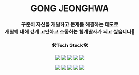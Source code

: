 <h1 align="center">GONG JEONGHWA</h1>

<h3 align="center">꾸준히 자신을 개발하고 문제를 해결하는 태도로<br>
개발에 대해 깊게 고민하고 소통하는 웹개발자가 되고 싶습니다👩</h3>

<h3 align="center">🛠Tech Stack🛠</h3>
<p align="center">
<img src="https://img.shields.io/badge/Java-007396?style=flat-square&logo=java&logoColor=white"/>
<img src="https://img.shields.io/badge/javascript-orange?style=flat-square&logo=javascript&logoColor=white"/>
<img src="https://img.shields.io/badge/jQuery-0769AD?style=flat-square&logo=jquery&logoColor=white"/> 
<img src="https://img.shields.io/badge/CSS3-1572B6?style=flat-square&logo=CSS3&logoColor=white"/>
<img src="https://img.shields.io/badge/HTML5-E34F26?style=flat-square&logo=HTML5&logoColor=white"/>
</p>

<p align="center">
<img src="https://img.shields.io/badge/Spring-6DB33F?style=flat-square&logo=Spring&logoColor=white"/>  
<img src="https://img.shields.io/badge/Eclipse-2C2255?style=flat-square&logo=EclipseIDE&logoColor=white"/>
<img src="https://img.shields.io/badge/Oracle-F80000?style=flat-square&logo=Oracle&logoColor=white"/>
<img src="https://img.shields.io/badge/MyBatis-F80000?style=flat-square&logo=MyBatis&logoColor=white"/> 
<img src="https://img.shields.io/badge/Maven-C71A36?style=flat-square&logo=maven&logoColor=white"/>
</p>





<!--
**GongJeongHwa/GongJeongHwa** is a ✨ _special_ ✨ repository because its `README.md` (this file) appears on your GitHub profile.

Here are some ideas to get you started:

- 🔭 I’m currently working on ...
- 🌱 I’m currently learning ...
- 👯 I’m looking to collaborate on ...
- 🤔 I’m looking for help with ...
- 💬 Ask me about ...
- 📫 How to reach me: ...
- 😄 Pronouns: ...
- ⚡ Fun fact: ...
-->
